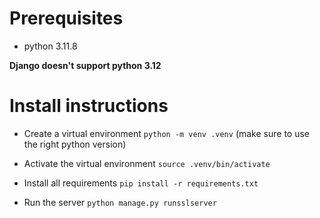 # Prerequisites 

- python 3.11.8

__Django doesn't support python 3.12__

# Install instructions

- Create a virtual environment `python -m venv .venv` (make sure to use the right python version)

- Activate the virtual environment `source .venv/bin/activate`

- Install all requirements `pip install -r requirements.txt`

- Run the server `python manage.py runsslserver`